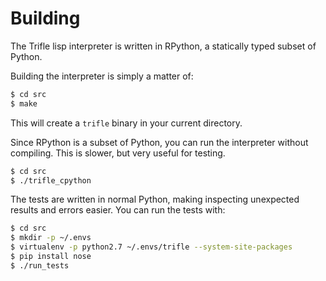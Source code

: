 # Building

The Trifle lisp interpreter is written in RPython, a statically typed
subset of Python.

Building the interpreter is simply a matter of:

```bash
$ cd src
$ make
```

This will create a `trifle` binary in your current directory.

Since RPython is a subset of Python, you can run the interpreter
without compiling. This is slower, but very useful for testing.

```bash
$ cd src
$ ./trifle_cpython
```

The tests are written in normal Python, making inspecting unexpected
results and errors easier. You can run the tests with:

```bash
$ cd src
$ mkdir -p ~/.envs
$ virtualenv -p python2.7 ~/.envs/trifle --system-site-packages
$ pip install nose
$ ./run_tests
```
